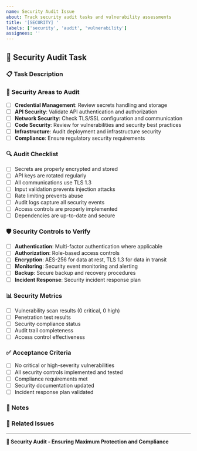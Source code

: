 ```yaml
---
name: Security Audit Issue
about: Track security audit tasks and vulnerability assessments
title: '[SECURITY] '
labels: ['security', 'audit', 'vulnerability']
assignees: ''
---
```


## 🔐 Security Audit Task

### 📋 Task Description
<!-- Describe the security audit task that needs to be completed -->

### 🎯 Security Areas to Audit
- [ ] **Credential Management**: Review secrets handling and storage
- [ ] **API Security**: Validate API authentication and authorization
- [ ] **Network Security**: Check TLS/SSL configuration and communication
- [ ] **Code Security**: Review for vulnerabilities and security best practices
- [ ] **Infrastructure**: Audit deployment and infrastructure security
- [ ] **Compliance**: Ensure regulatory security requirements

### 🔍 Audit Checklist
- [ ] Secrets are properly encrypted and stored
- [ ] API keys are rotated regularly
- [ ] All communications use TLS 1.3
- [ ] Input validation prevents injection attacks
- [ ] Rate limiting prevents abuse
- [ ] Audit logs capture all security events
- [ ] Access controls are properly implemented
- [ ] Dependencies are up-to-date and secure

### 🛡️ Security Controls to Verify
- [ ] **Authentication**: Multi-factor authentication where applicable
- [ ] **Authorization**: Role-based access controls
- [ ] **Encryption**: AES-256 for data at rest, TLS 1.3 for data in transit
- [ ] **Monitoring**: Security event monitoring and alerting
- [ ] **Backup**: Secure backup and recovery procedures
- [ ] **Incident Response**: Security incident response plan

### 📊 Security Metrics
- [ ] Vulnerability scan results (0 critical, 0 high)
- [ ] Penetration test results
- [ ] Security compliance status
- [ ] Audit trail completeness
- [ ] Access control effectiveness

### ✅ Acceptance Criteria
- [ ] No critical or high-severity vulnerabilities
- [ ] All security controls implemented and tested
- [ ] Compliance requirements met
- [ ] Security documentation updated
- [ ] Incident response plan validated

### 📝 Notes
<!-- Additional notes or context for this security audit -->

### 🔗 Related Issues
<!-- Link to related security issues or PRs -->

---
**🔐 Security Audit - Ensuring Maximum Protection and Compliance**
